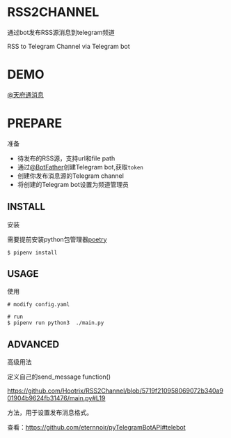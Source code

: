 # RSS2CHANNEL

通过bot发布RSS源消息到telegram频道

RSS to Telegram Channel 
via Telegram bot

# DEMO

[@天府通消息](https://t.me/tianfutong)

# PREPARE

准备

 - 待发布的RSS源，支持url和file path
 - 通过[@BotFather](https://t.me/BotFather)创建Telegram bot,获取`token`
 - 创建你发布消息源的Telegram channel
 - 将创建的Telegram bot设置为频道管理员


## INSTALL

安装

需要提前安装python包管理器[poetry](https://poetry.eustace.io/docs)

```
$ pipenv install

```

## USAGE

使用

```
# modify config.yaml

# run
$ pipenv run python3  ./main.py 
```

## ADVANCED

高级用法

定义自己的send_message function()

https://github.com/Hootrix/RSS2Channel/blob/5719f210958069072b340a901904b9624fb31476/main.py#L19

方法，用于设置发布消息格式。

查看：https://github.com/eternnoir/pyTelegramBotAPI#telebot

